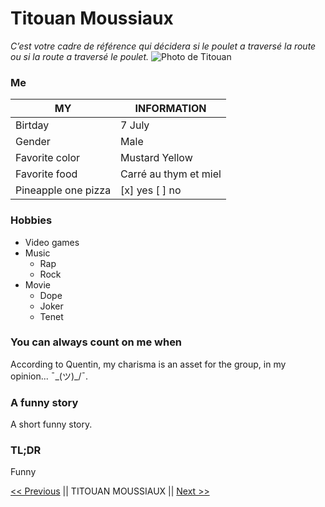 # Titouan Moussiaux
*C’est votre cadre de référence qui décidera si le poulet a traversé la route ou si la route a traversé le poulet.*
![Photo de Titouan](https://be.linkedin.com/in/titouan-moussiaux-325b111a2?trk=public_profile_browsemap_profile-result-card_result-card_full-click)

### Me
|       MY           |     INFORMATION       |
|--------------------|-----------------------|
| Birtday            | 7 July                |
| Gender             | Male                  |
| Favorite color     | Mustard Yellow        |
| Favorite food      | Carré au thym et miel |
| Pineapple one pizza| [x] yes [ ] no        |

### Hobbies
 - Video games
 - Music
	- Rap
	- Rock
 - Movie
	- Dope
	- Joker
	- Tenet

### You can always count on me when
According to Quentin, my charisma is an asset for the group, in my opinion... ¯\_(ツ)_/¯.

### A funny story
A short funny story.

### TL;DR
Funny

[<< Previous](https://github.com/selim9106/challenge-markdown#readme) || TITOUAN MOUSSIAUX || [Next >>](https://www.example.com)

